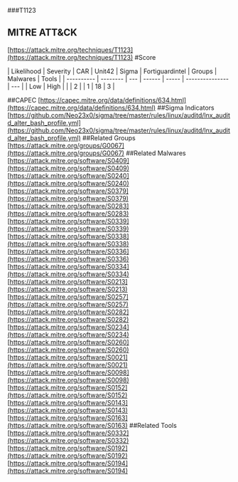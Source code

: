 ###T1123
## MITRE ATT&CK
[https://attack.mitre.org/techniques/T1123](https://attack.mitre.org/techniques/T1123)
#Score

| Likelihood | Severity | CAR | Unit42 | Sigma | Fortiguardintel | Groups | Malwares | Tools |
| ---------- | -------- | --- | ------ | ----- | --------------- | ---  |
| Low | High |   |   | 2 |   | 1 | 18 | 3 |

##CAPEC
[https://capec.mitre.org/data/definitions/634.html](https://capec.mitre.org/data/definitions/634.html)
[]()
##Sigma Indicators
[https://github.com/Neo23x0/sigma/tree/master/rules/linux/auditd/lnx_auditd_alter_bash_profile.yml](https://github.com/Neo23x0/sigma/tree/master/rules/linux/auditd/lnx_auditd_alter_bash_profile.yml)
[]()
##Related Groups
[https://attack.mitre.org/groups/G0067](https://attack.mitre.org/groups/G0067)
[]()
##Related Malwares
[https://attack.mitre.org/software/S0409](https://attack.mitre.org/software/S0409)
[https://attack.mitre.org/software/S0240](https://attack.mitre.org/software/S0240)
[https://attack.mitre.org/software/S0379](https://attack.mitre.org/software/S0379)
[https://attack.mitre.org/software/S0283](https://attack.mitre.org/software/S0283)
[https://attack.mitre.org/software/S0339](https://attack.mitre.org/software/S0339)
[https://attack.mitre.org/software/S0338](https://attack.mitre.org/software/S0338)
[https://attack.mitre.org/software/S0336](https://attack.mitre.org/software/S0336)
[https://attack.mitre.org/software/S0334](https://attack.mitre.org/software/S0334)
[https://attack.mitre.org/software/S0213](https://attack.mitre.org/software/S0213)
[https://attack.mitre.org/software/S0257](https://attack.mitre.org/software/S0257)
[https://attack.mitre.org/software/S0282](https://attack.mitre.org/software/S0282)
[https://attack.mitre.org/software/S0234](https://attack.mitre.org/software/S0234)
[https://attack.mitre.org/software/S0260](https://attack.mitre.org/software/S0260)
[https://attack.mitre.org/software/S0021](https://attack.mitre.org/software/S0021)
[https://attack.mitre.org/software/S0098](https://attack.mitre.org/software/S0098)
[https://attack.mitre.org/software/S0152](https://attack.mitre.org/software/S0152)
[https://attack.mitre.org/software/S0143](https://attack.mitre.org/software/S0143)
[https://attack.mitre.org/software/S0163](https://attack.mitre.org/software/S0163)
[]()
##Related Tools
[https://attack.mitre.org/software/S0332](https://attack.mitre.org/software/S0332)
[https://attack.mitre.org/software/S0192](https://attack.mitre.org/software/S0192)
[https://attack.mitre.org/software/S0194](https://attack.mitre.org/software/S0194)
[]()
